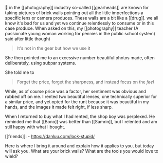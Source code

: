 🧱 in the [[photography]] industry so-called [[gearheads]] are known for taking pictures of brick walls pointing out all the little imperfections a specific lens or camera produces. These walls are a bit like a [[drug]]. we all know it's bad for us and yet we continue relentlessly to consume or in this case produce. When asked on this, my [[photography]] teacher (A passionate young woman working for pennies in the public school system) said after little thought

> It's not in the gear but how we use it

She then pointed me to an excessive number beautiful photos made, often deliberately, using subpar systems.

She told me to

> Forget the price, forget the sharpness, and instead focus on the *feel*

While, as of course price was a factor, her sentiment was obvious and rubbed off on me. I rented two beautiful lenses, one technically superior for a similar price, and yet opted for the runt because it was beautiful in my hands, and the images it made felt right, if less sharp.

When I returned to buy what I had rented, the shop boy was perplexed. He reminded me that [[Bono]] was better than [[Samrin]], but I relented and am still happy with what I bought.

[[friends]]:
	- https://danluu.com/look-stupid/
	
Here is where I bring it around and explain how it applies to you, but today will ask you. What are your brick walls? What are the tools you would love to wield?